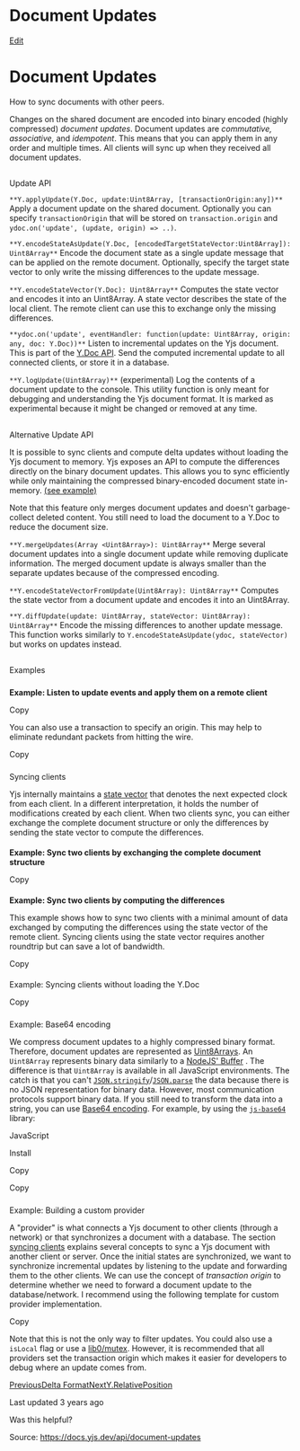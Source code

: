 # Document Updates

[Edit](https://github.com/yjs/docs/blob/main/api/document-updates.md)

# Document Updates

How to sync documents with other peers.

Changes on the shared document are encoded into binary encoded (highly compressed) _document updates_. Document updates are _commutative, associative,_ and _idempotent_. This means that you can apply them in any order and multiple times. All clients will sync up when they received all document updates.

## 

[](#update-api)

Update API

`**Y.applyUpdate(Y.Doc, update:Uint8Array, [transactionOrigin:any])**` Apply a document update on the shared document. Optionally you can specify `transactionOrigin` that will be stored on `transaction.origin` and `ydoc.on('update', (update, origin) => ..)`.

`**Y.encodeStateAsUpdate(Y.Doc, [encodedTargetStateVector:Uint8Array]): Uint8Array**` Encode the document state as a single update message that can be applied on the remote document. Optionally, specify the target state vector to only write the missing differences to the update message.

`**Y.encodeStateVector(Y.Doc): Uint8Array**` Computes the state vector and encodes it into an Uint8Array. A state vector describes the state of the local client. The remote client can use this to exchange only the missing differences.

`**ydoc.on('update', eventHandler: function(update: Uint8Array, origin: any, doc: Y.Doc))**` Listen to incremental updates on the Yjs document. This is part of the [Y.Doc API](/api/y.doc#event-handler). Send the computed incremental update to all connected clients, or store it in a database.

`**Y.logUpdate(Uint8Array)**` (experimental) Log the contents of a document update to the console. This utility function is only meant for debugging and understanding the Yjs document format. It is marked as experimental because it might be changed or removed at any time.

## 

[](#alternative-update-api)

Alternative Update API

It is possible to sync clients and compute delta updates without loading the Yjs document to memory. Yjs exposes an API to compute the differences directly on the binary document updates. This allows you to sync efficiently while only maintaining the compressed binary-encoded document state in-memory. [(see example)](/api/document-updates#example-syncing-clients-without-loading-the-y.doc)

Note that this feature only merges document updates and doesn't garbage-collect deleted content. You still need to load the document to a Y.Doc to reduce the document size.

`**Y.mergeUpdates(Array <Uint8Array>): Uint8Array**` Merge several document updates into a single document update while removing duplicate information. The merged document update is always smaller than the separate updates because of the compressed encoding.

`**Y.encodeStateVectorFromUpdate(Uint8Array): Uint8Array**` Computes the state vector from a document update and encodes it into an Uint8Array.

`**Y.diffUpdate(update: Uint8Array, stateVector: Uint8Array): Uint8Array**` Encode the missing differences to another update message. This function works similarly to `Y.encodeStateAsUpdate(ydoc, stateVector)` but works on updates instead.

## 

[](#examples)

Examples

### 

[](#example-listen-to-update-events-and-apply-them-on-a-remote-client)

**Example: Listen to update events and apply them on a remote client**

Copy

You can also use a transaction to specify an origin. This may help to eliminate redundant packets from hitting the wire.

Copy

### 

[](#syncing-clients)

Syncing clients

Yjs internally maintains a [state vector](https://github.com/yjs/yjs#State-Vector) that denotes the next expected clock from each client. In a different interpretation, it holds the number of modifications created by each client. When two clients sync, you can either exchange the complete document structure or only the differences by sending the state vector to compute the differences.

#### 

[](#example-sync-two-clients-by-exchanging-the-complete-document-structure)

**Example: Sync two clients by exchanging the complete document structure**

Copy

#### 

[](#example-sync-two-clients-by-computing-the-differences)

**Example: Sync two clients by computing the differences**

This example shows how to sync two clients with a minimal amount of data exchanged by computing the differences using the state vector of the remote client. Syncing clients using the state vector requires another roundtrip but can save a lot of bandwidth.

Copy

#### 

[](#example-syncing-clients-without-loading-the-y.doc)

Example: Syncing clients without loading the Y.Doc

Copy

### 

[](#example-base64-encoding)

Example: Base64 encoding

We compress document updates to a highly compressed binary format. Therefore, document updates are represented as [Uint8Arrays](https://developer.mozilla.org/en-US/docs/Web/JavaScript/Reference/Global_Objects/Uint8Array). An `Uint8Array` represents binary data similarly to a [NodeJS' Buffer](https://nodejs.org/api/buffer.html) . The difference is that `Uint8Array` is available in all JavaScript environments. The catch is that you can't [`JSON.stringify`](https://developer.mozilla.org/en-US/docs/Web/JavaScript/Reference/Global_Objects/JSON/stringify)/[`JSON.parse`](https://developer.mozilla.org/en-US/docs/Web/JavaScript/Reference/Global_Objects/JSON/parse) the data because there is no JSON representation for binary data. However, most communication protocols support binary data. If you still need to transform the data into a string, you can use [Base64 encoding](https://en.wikipedia.org/wiki/Base64). For example, by using the [`js-base64`](https://www.npmjs.com/package/js-base64) library:

JavaScript

[](#tab-javascript)

Install

[](#tab-install)

Copy

Copy

### 

[](#example-building-a-custom-provider)

Example: Building a custom provider

A "provider" is what connects a Yjs document to other clients (through a network) or that synchronizes a document with a database. The section [syncing clients](/api/document-updates#syncing-clients) explains several concepts to sync a Yjs document with another client or server. Once the initial states are synchronized, we want to synchronize incremental updates by listening to the update and forwarding them to the other clients. We can use the concept of _transaction origin_ to determine whether we need to forward a document update to the database/network. I recommend using the following template for custom provider implementation.

Copy

Note that this is not the only way to filter updates. You could also use a `isLocal` flag or use a [lib0/mutex](https://github.com/dmonad/lib0). However, it is recommended that all providers set the transaction origin which makes it easier for developers to debug where an update comes from.

[PreviousDelta Format](/api/delta-format)[NextY.RelativePosition](/api/relative-positions)

Last updated 3 years ago

Was this helpful?

Source: https://docs.yjs.dev/api/document-updates

